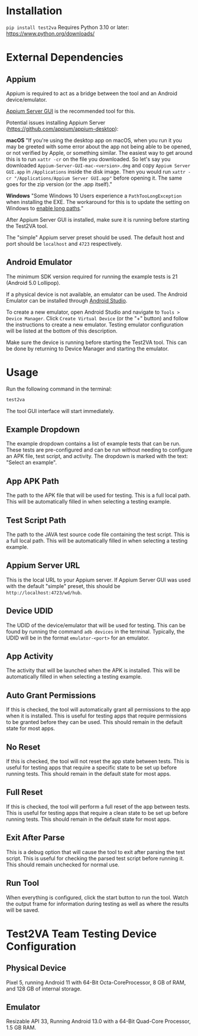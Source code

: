 # Installation
`pip install test2va`
Requires Python 3.10 or later: https://www.python.org/downloads/

# External Dependencies

## Appium
Appium is required to act as a bridge between the tool and an Android device/emulator.

[Appium Server GUI](https://github.com/appium/appium-desktop/releases/tag/v1.22.3-4) is the recommended tool for this.

Potential issues installing Appium Server (https://github.com/appium/appium-desktop):

**macOS**
"If you're using the desktop app on macOS, when you run it you may be greeted with some error about
the app not being able to be opened, or not verified by Apple, or something similar. The easiest
way to get around this is to run `xattr -cr` on the file you downloaded. So let's say you
downloaded `Appium-Server-GUI-mac-<version>.dmg` and copy `Appium Server GUI.app` in
`/Applications` inside the disk image. Then you would run `xattr -cr "/Applications/Appium Server
GUI.app"` before opening it. The same goes for the zip version (or the .app itself)."

**Windows**
"Some Windows 10 Users experience a `PathTooLongException` when installing the EXE. The workaround for this is to update the setting on Windows to [enable long paths](https://superuser.com/questions/1119883/windows-10-enable-ntfs-long-paths-policy-option-missing)."

After Appium Server GUI is installed, make sure it is running before starting the Test2VA tool.

The "simple" Appium server preset should be used. The default host and port should be `localhost` and `4723` respectively.

## Android Emulator
The minimum SDK version required for running the example tests is 21 (Android 5.0 Lollipop).

If a physical device is not available, an emulator can be used. The Android Emulator can be installed through [Android Studio](https://developer.android.com/studio).

To create a new emulator, open Android Studio and navigate to `Tools > Device Manager`. Click `Create Virtual Device` (or the "+" button) and follow the instructions to create a new emulator. Testing emulator configuration will be listed at the bottom of this description.

Make sure the device is running before starting the Test2VA tool. This can be done by returning to Device Manager and starting the emulator.

# Usage

Run the following command in the terminal:
```bash
test2va
```
The tool GUI interface will start immediately.

## Example Dropdown
The example dropdown contains a list of example tests that can be run. These tests are pre-configured and can be run without needing to configure an APK file, test script, and activity. The dropdown is marked with the text: "Select an example".

## App APK Path
The path to the APK file that will be used for testing. This is a full local path. This will be automatically filled in when selecting a testing example.

## Test Script Path
The path to the JAVA test source code file containing the test script. This is a full local path. This will be automatically filled in when selecting a testing example.

## Appium Server URL
This is the local URL to your Appium server. If Appium Server GUI was used with the default "simple" preset, this should be `http://localhost:4723/wd/hub`.

## Device UDID
The UDID of the device/emulator that will be used for testing. This can be found by running the command `adb devices` in the terminal. Typically, the UDID will be in the format `emulator-<port>` for an emulator.

## App Activity
The activity that will be launched when the APK is installed. This will be automatically filled in when selecting a testing example.

## Auto Grant Permissions
If this is checked, the tool will automatically grant all permissions to the app when it is installed. This is useful for testing apps that require permissions to be granted before they can be used. This should remain in the default state for most apps.

## No Reset
If this is checked, the tool will not reset the app state between tests. This is useful for testing apps that require a specific state to be set up before running tests. This should remain in the default state for most apps.

## Full Reset
If this is checked, the tool will perform a full reset of the app between tests. This is useful for testing apps that require a clean state to be set up before running tests. This should remain in the default state for most apps.

## Exit After Parse
This is a debug option that will cause the tool to exit after parsing the test script. This is useful for checking the parsed test script before running it. This should remain unchecked for normal use.

## Run Tool
When everything is configured, click the start button to run the tool. Watch the output frame for information during testing as well as where the results will be saved.

# Test2VA Team Testing Device Configuration

## Physical Device
Pixel 5, running Android 11 with 64-Bit Octa-CoreProcessor, 8 GB of RAM, and 128 GB of internal storage.

## Emulator
Resizable API 33, Running Android 13.0 with a 64-Bit Quad-Core Processor, 1.5 GB RAM.